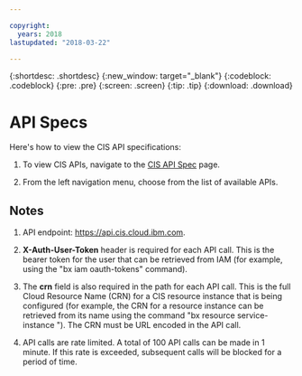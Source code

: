 ```yaml
---

copyright:
  years: 2018
lastupdated: "2018-03-22"

---
```


{:shortdesc: .shortdesc}
{:new_window: target="_blank"}
{:codeblock: .codeblock}
{:pre: .pre}
{:screen: .screen}
{:tip: .tip}
{:download: .download}

# API Specs

Here's how to view the CIS API specifications: 

1. To view CIS APIs, navigate to the [CIS API Spec](https://console.bluemix.net/apidocs/2640-cloud-internet-services) page. 

2. From the left navigation menu, choose from the list of available APIs.


## Notes

1. API endpoint: https://api.cis.cloud.ibm.com.

2. **X-Auth-User-Token** header is required for each API call. This is the bearer token for the user that can be retrieved from IAM (for example, using the "bx iam oauth-tokens" command).

3. The **crn** field is also required in the path for each API call. This is the full Cloud Resource Name (CRN) for a CIS resource instance that is being configured (for example, the CRN for a resource instance can be retrieved from its name using the command "bx resource service-instance <instance-name>"). The CRN must be URL encoded in the API call.

4. API calls are rate limited. A total of 100 API calls can be made in 1 minute. If this rate is exceeded, subsequent calls will be blocked for a period of time.
